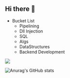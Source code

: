 ## Hi there 👋

* Bucket List
  * Pipelining
  * Dll Injection
  * SQL
  * Algs
  * DataStructures
  * Backend Development

![](https://komarev.com/ghpvc/?username=MrPrickle&color=red&style=plastic)

![Anurag's GitHub stats](https://github-readme-stats.vercel.app/api?username=MrPrickle&show_icons=true&theme=cobalt)

<!--
**MrPrickle/MrPrickle** is a ✨ _special_ ✨ repository because its `README.md` (this file) appears on your GitHub profile.

Here are some ideas to get you started:

- 🔭 I’m currently working on ...
- 🌱 I’m currently learning ...
- 👯 I’m looking to collaborate on ...
- 🤔 I’m looking for help with ...
- 💬 Ask me about ...
- 📫 How to reach me: ...
- 😄 Pronouns: ...
- ⚡ Fun fact: ...
-->
